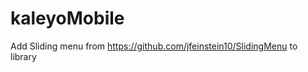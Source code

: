 kaleyoMobile
============
Add Sliding menu from https://github.com/jfeinstein10/SlidingMenu to library
